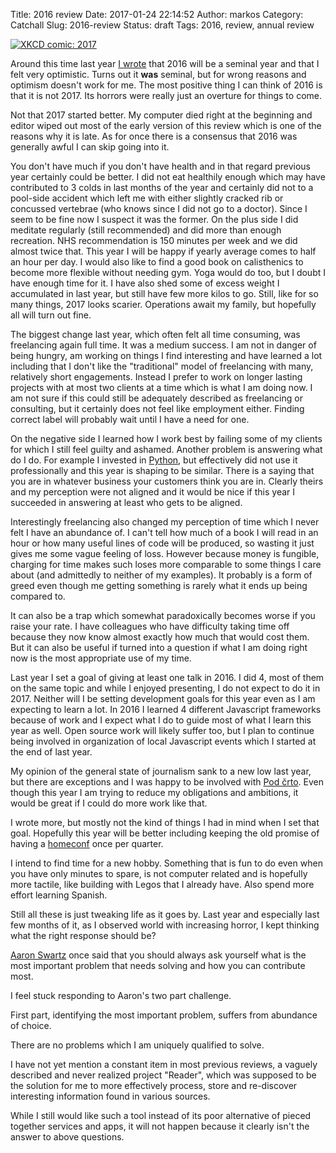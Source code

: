 Title: 2016 review
Date: 2017-01-24 22:14:52
Author: markos
Category: Catchall
Slug: 2016-review
Status: draft
Tags: 2016, review, annual review

[![XKCD comic: 2017](http://imgs.xkcd.com/comics/2017.png)](http://xkcd.com/1779/)

Around this time last year [I wrote]({filename}/2015-review.md) that 2016 will be a seminal year and that I felt very optimistic. Turns out it **was** seminal, but for wrong reasons and optimism doesn't work for me. The most positive thing I can think of 2016 is that it is not 2017. Its horrors were really just an overture for things to come.

Not that 2017 started better. My computer died right at the beginning and editor wiped out most of the early version of this review which is one of the reasons why it is late. As for once there is a consensus that 2016 was generally awful I can skip going into it.

You don't have much if you don't have health and in that regard previous year certainly could be better. I did not eat healthily enough which may have contributed to 3 colds in last months of the year and certainly did not to a pool-side accident which left me with either slightly cracked rib or concussed vertebrae (who knows since I did not go to a doctor). Since I seem to be fine now I suspect it was the former. On the plus side I did meditate regularly (still recommended) and did more than enough recreation. NHS recommendation is 150 minutes per week and we did almost twice that. This year I will be happy if yearly average comes to half an hour per day. I would also like to find a good book on calisthenics to become more flexible without needing gym. Yoga would do too, but I doubt I have enough time for it. I have also shed some of excess weight I accumulated in last year, but still have few more kilos to go. Still, like for so many things, 2017 looks scarier. Operations await my family, but hopefully all will turn out fine.

The biggest change last year, which often felt all time consuming, was freelancing again full time. It was a medium success. I am not in danger of being hungry, am working on things I find interesting and have learned a lot including that I don't like the "traditional" model of freelancing with many, relatively short engagements. Instead I prefer to work on longer lasting projects with at most two clients at a time which is what I am doing now. I am not sure if this could still be adequately described as freelancing or consulting, but it certainly does not feel like employment either. Finding correct label will probably wait until I have a need for one. 

On the negative side I learned how I work best by failing some of my clients for which I still feel guilty and ashamed. Another problem is answering what do I do. For example I invested in [Python](http://www.python.org), but effectively did not use it professionally and this year is shaping to be similar. There is a saying that you are in whatever business your customers think you are in. Clearly theirs and my perception were not aligned and it would be nice if this year I succeeded in answering at least who gets to be aligned.

Interestingly freelancing also changed my perception of time which I never felt I have an abundance of. I can't tell how much of a book I will read in an hour or how many useful lines of code will be produced, so wasting it just gives me some vague feeling of loss. However because money is fungible, charging for time makes such loses more comparable to some things I care about (and admittedly to neither of my examples). It probably is a form of greed even though me getting something is rarely what it ends up being compared to.

It can also be a trap which somewhat paradoxically becomes worse if you raise your rate. I have colleagues who have difficulty taking time off because they now know almost exactly how much that would cost them. But it can also be useful if turned into a question if what I am doing right now is the most appropriate use of my time.

Last year I set a goal of giving at least one talk in 2016. I did 4, most of them on the same topic and while I enjoyed presenting, I do not expect to do it in 2017. Neither will I be setting development goals for this year even as I am expecting to learn a lot. In 2016 I learned 4 different Javascript frameworks because of work and I expect what I do to guide most of what I learn this year as well. Open source work will likely suffer too, but I plan to continue being involved in organization of local Javascript events which I started at the end of last year.

My opinion of the general state of journalism sank to a new low last year, but there are exceptions and I was happy to be involved with [Pod črto](https://podcrto.si). Even though this year I am trying to reduce my obligations and ambitions, it would be great if I could do more work like that.

I wrote more, but mostly not the kind of things I had in mind when I set that goal. Hopefully this year will be better including keeping the old promise of having a [homeconf]({filename}/homeconf.md) once per quarter.

I intend to find time for a new hobby. Something that is fun to do even when you have only minutes to spare, is not computer related and is hopefully more tactile, like building with Legos that I already have. Also spend more effort learning Spanish.

Still all these is just tweaking life as it goes by. Last year and especially last few months of it, as I observed world with increasing horror, I kept thinking what the right response should be?

[Aaron Swartz](http://www.aaronsw.com/) once said that you should always ask yourself what is the most important problem that needs solving and how you can contribute most.

I feel stuck responding to Aaron's two part challenge. 

First part, identifying the most important problem, suffers from abundance of choice.

There are no problems which I am uniquely qualified to solve.

I have not yet mention a constant item in most previous reviews, a vaguely described and never realized project "Reader", which was supposed to be the solution for me to more effectively process, store and re-discover interesting information found in various sources.

While I still would like such a tool instead of its poor alternative of pieced together services and apps, it will not happen because it clearly isn't the answer to above questions.

